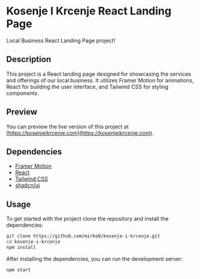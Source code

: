 # Kosenje I Krcenje React Landing Page

Local Business React Landing Page project!

## Description

This project is a React landing page designed for showcasing the services and offerings of our local business. 
It utilizes Framer Motion for animations, React for building the user interface, and Tailwind CSS for styling components.

## Preview

You can preview the live version of this project at [https://kosenjeikrcenje.com](https://kosenjeikrcenje.com).

## Dependencies

- [Framer Motion](https://www.framer.com/motion/)
- [React](https://react.dev/)
- [Tailwind CSS](https://tailwindcss.com/)
- [shadcn/ui](https://ui.shadcn.com/)

## Usage

To get started with the project clone the repository and install the dependencies:

```bash
git clone https://github.com/mirko0/kosenje-i-krcenje.git
cd kosenje-i-krcenje
npm install
```

After installing the dependencies, you can run the development server:
```bash
npm start
```
